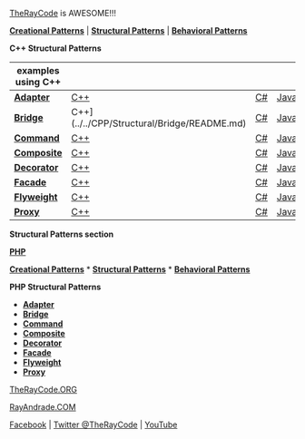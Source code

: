[TheRayCode](../../README.md) is AWESOME!!!

**[Creational Patterns](../Creational/README.md)** | **[Structural Patterns](../Structural/README.md)** | **[Behavioral Patterns](../Behavioral/README.md)**

**C++ Structural Patterns**

| examples using C++ | | | |
|----|---|---|---|
|**[Adapter](./Adapter/README.md)** | [C++](../../CPP/Structural/Adapter/README.md) | [C#](../../Csharp/Structural/Adapter/README.md) | [Java](../../Java/Structural/Adapter/README.md) |
|**[Bridge](./Bridge/README.md)**   |C++](../../CPP/Structural/Bridge/README.md) | [C#](../../Csharp/Structural/Bridge/README.md) | [Java](../../Java/Structural/Bridge/README.md) |
|**[Command](./Command/README.md)**  | [C++](../../CPP/Structural/Command/README.md) | [C#](../../Csharp/Structural/Command/README.md) | [Java](../../Java/Structural/Command/README.md) |
|**[Composite](./Composite/README.md)**  | [C++](../../CPP/Structural/Composite/README.md) | [C#](../../Csharp/Structural/Composite/README.md) | [Java](../../Java/Structural/Composite/README.md) |
|**[Decorator](./Decorator/README.md)** | [C++](../../CPP/Structural/Decorator/README.md) | [C#](../../Csharp/Structural/Decorator/README.md) | [Java](../../Java/Structural/Decorator/README.md) |
|**[Facade](./Facade/README.md)** | [C++](../../CPP/Structural/Facade/README.md) | [C#](../../Csharp/Structural/Facade/README.md) | [Java](../../Java/Structural/Facade/README.md) |
|**[Flyweight](./Flyweight/README.md)**  | [C++](../../CPP/Structural/Flyweight/README.md) | [C#](../../Csharp/Structural/Flyweight/README.md) | [Java](../../Java/Structural/Flyweight/README.md) |
|**[Proxy](./Proxy/README.md)**  | [C++](../../CPP/Structural/Proxy/README.md) | [C#](../../Csharp/Structural/Proxy/README.md) | [Java](../../Java/Structural/Proxy/README.md) |


**Structural Patterns section**

**[PHP](../README.md)**  

**[Creational Patterns](../Creational/README.md)** * **[Structural Patterns](../Structural/README.md)** * **[Behavioral Patterns](../Behavioral/README.md)**


**PHP Structural Patterns**

 * **[Adapter](./Adapter/README.md)**
 * **[Bridge](./Bridge/README.md)**
 * **[Command](./Command/README.md)**
 * **[Composite](./Composite/README.md)**
 * **[Decorator](./Decorator/README.md)**
 * **[Facade](./Facade/README.md)**
 * **[Flyweight](./Flyweight/README.md)**
 * **[Proxy](./Proxy/README.md)**


[TheRayCode.ORG](https://www.TheRayCode.org)

[RayAndrade.COM](https://www.RayAndrade.com)


[Facebook](https://www.facebook.com/TheRayCode/) | [Twitter @TheRayCode](https://www.twitter.com/TheRayCode/) | [YouTube](https://www.youtube.com/AndradeRay/)
